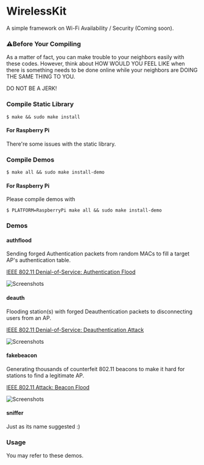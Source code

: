 # WirelessKit
A simple framework on Wi-Fi Availability / Security (Coming soon).

### ⚠️Before Your Compiling
As a matter of fact, you can make trouble to your neighbors easily with these codes. However, think about HOW WOULD YOU FEEL LIKE when there is something needs to be done online while your neighbors are DOING THE SAME THING TO YOU. 

DO NOT BE A JERK!

### Compile Static Library
```$ make && sudo make install```

#### For Raspberry Pi
There're some issues with the static library.

### Compile Demos
```$ make all && sudo make install-demo```

#### For Raspberry Pi
Please compile demos with

```$ PLATFORM=RaspberryPi make all && sudo make install-demo```

### Demos

#### authflood
Sending forged Authentication packets from random MACs to fill a target AP's authentication table.

[IEEE 802.11 Denial-of-Service: Authentication Flood](https://blog.0xbbc.com/2017/05/ieee-802-11-denial-of-service-authentication-flood/)

![Screenshots](https://raw.githubusercontent.com/BlueCocoa/WirelessKit/master/authentication-flood.png)

#### deauth
Flooding station(s) with forged Deauthentication packets to disconnecting users from an AP.

[IEEE 802.11 Denial-of-Service: Deauthentication Attack](https://blog.0xbbc.com/2017/05/ieee-802-11-denial-of-service-deauthentication-attack/)

![Screenshots](https://raw.githubusercontent.com/BlueCocoa/WirelessKit/master/deauth-flood.png)

#### fakebeacon
Generating thousands of counterfeit 802.11 beacons to make it hard for stations to find a legitimate AP.

[IEEE 802.11 Attack: Beacon Flood](https://blog.0xbbc.com/2017/05/ieee-802-11-attack-beacon-flood/)

![Screenshots](https://raw.githubusercontent.com/BlueCocoa/WirelessKit/master/beacon-flood.png)

#### sniffer
Just as its name suggested :)

### Usage
You may refer to these demos. 
